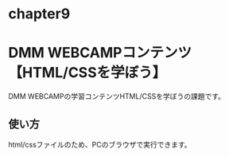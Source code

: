 # chapter9
# DMM WEBCAMPコンテンツ【HTML/CSSを学ぼう】

DMM WEBCAMPの学習コンテンツHTML/CSSを学ぼうの課題です。

## 使い方

html/cssファイルのため、PCのブラウザで実行できます。
